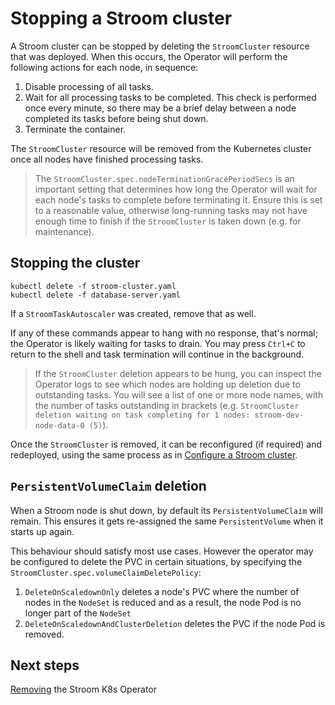 # Stopping a Stroom cluster

A Stroom cluster can be stopped by deleting the `StroomCluster` resource that was deployed.
When this occurs, the Operator will perform the following actions for each node, in sequence:

1. Disable processing of all tasks.
1. Wait for all processing tasks to be completed. This check is performed once every minute, so there may be a brief
   delay between a node completed its tasks before being shut down.
1. Terminate the container.

The `StroomCluster` resource will be removed from the Kubernetes cluster once all nodes have finished processing tasks.

> The `StroomCluster.spec.nodeTerminationGracePeriodSecs` is an important setting that determines how long the Operator will wait
> for each node's tasks to complete before terminating it. Ensure this is set to a reasonable value, otherwise
> long-running tasks may not have enough time to finish if the `StroomCluster` is taken down (e.g. for maintenance).

## Stopping the cluster

```
kubectl delete -f stroom-cluster.yaml
kubectl delete -f database-server.yaml
```

If a `StroomTaskAutoscaler` was created, remove that as well.

If any of these commands appear to hang with no response, that's normal; the Operator is likely waiting
for tasks to drain. You may press `Ctrl+C` to return to the shell and task termination will continue in the background.

> If the `StroomCluster` deletion appears to be hung, you can inspect the Operator logs to see which nodes are
> holding up deletion due to outstanding tasks. You will see a list of one or more node names, with the number
> of tasks outstanding in brackets (e.g. `StroomCluster deletion waiting on task completing for 1 nodes: stroom-dev-node-data-0 (5)`).

Once the `StroomCluster` is removed, it can be reconfigured (if required) and redeployed, using the same
process as in [Configure a Stroom cluster](configure-stroom-cluster.md).

## `PersistentVolumeClaim` deletion

When a Stroom node is shut down, by default its `PersistentVolumeClaim` will remain. This ensures it gets re-assigned
the same `PersistentVolume` when it starts up again.

This behaviour should satisfy most use cases. However the operator may be configured to delete the PVC in certain situations,
by specifying the `StroomCluster.spec.volumeClaimDeletePolicy`:

1. `DeleteOnScaledownOnly` deletes a node's PVC where the number of nodes in the `NodeSet` is reduced and
   as a result, the node Pod is no longer part of the `NodeSet`
1. `DeleteOnScaledownAndClusterDeletion` deletes the PVC if the node Pod is removed. 

## Next steps

[Removing](remove-operator.md) the Stroom K8s Operator